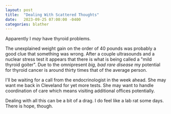 ```yaml
---
layout: post
title:  "Dealing With Scattered Thoughts"
date:   2023-09-25 07:00:00 -0400
categories: blather
---
```

Apparently I *may* have thyroid problems.

The unexplained weight gain on the order of 40 pounds was probably a good clue that something was wrong.  After a couple ultrasounds and a nuclear stress test it appears that there is what is being called a "mild thyroid goiter".  Due to the omnipresent *big, bad rare disease* my potential for thyroid cancer is around thirty times that of the average person.

I'll be waiting for a call from the endocrinologist in the week ahead.  She may want me back in Cleveland for yet more tests.  She may want to handle coordination of care which means visiting additional offices potentially.

Dealing with all this can be a bit of a drag.  I do feel like a lab rat some days.  There is hope, though.
